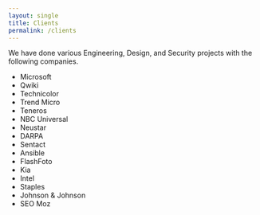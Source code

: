 ```yaml
---
layout: single
title: Clients
permalink: /clients
---
```


We have done various Engineering, Design, and Security projects with the following companies.

- Microsoft
- Qwiki
- Technicolor
- Trend Micro
- Teneros
- NBC Universal
- Neustar
- DARPA
- Sentact
- Ansible
- FlashFoto
- Kia
- Intel
- Staples
- Johnson & Johnson
- SEO Moz
